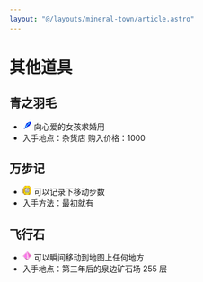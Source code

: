 ```yaml
---
layout: "@/layouts/mineral-town/article.astro"
---
```


# 其他道具

## 青之羽毛

- ![青之羽毛](_青之羽毛.png) 向心爱的女孩求婚用
- 入手地点：杂货店 购入价格：1000

## 万步记

- ![万步记](_万步记.png) 可以记录下移动步数
- 入手方法：最初就有

## 飞行石

- ![飞行石](_飞行石.png) 可以瞬间移动到地图上任何地方
- 入手地点：第三年后的泉边矿石场 255 层
